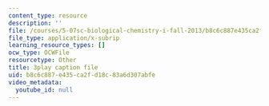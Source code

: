 ```yaml
---
content_type: resource
description: ''
file: /courses/5-07sc-biological-chemistry-i-fall-2013/b8c6c887e435ca2fd18c83a6d307abfe_4BwB43Smu7o.srt
file_type: application/x-subrip
learning_resource_types: []
ocw_type: OCWFile
resourcetype: Other
title: 3play caption file
uid: b8c6c887-e435-ca2f-d18c-83a6d307abfe
video_metadata:
  youtube_id: null
---
```

